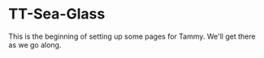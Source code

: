 # TT-Sea-Glass

This is the beginning of setting up some pages for Tammy. We'll get there as we go along. 
